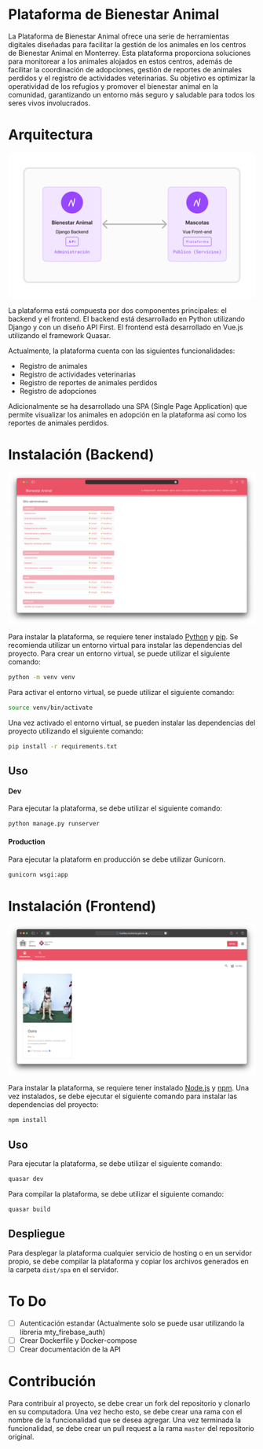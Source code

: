 # Plataforma de Bienestar Animal

La Plataforma de Bienestar Animal ofrece una serie de herramientas digitales diseñadas para facilitar la gestión de los animales en los centros de Bienestar Animal en Monterrey. Esta plataforma proporciona soluciones para monitorear a los animales alojados en estos centros, además de facilitar la coordinación de adopciones, gestión de reportes de animales perdidos y el registro de actividades veterinarias. Su objetivo es optimizar la operatividad de los refugios y promover el bienestar animal en la comunidad, garantizando un entorno más seguro y saludable para todos los seres vivos involucrados.

# Arquitectura

![Preview](static/design.svg)

La plataforma está compuesta por dos componentes principales: el backend y el frontend. El backend está desarrollado en Python utilizando Django y con un diseño API First. El frontend está desarrollado en Vue.js utilizando el framework Quasar.

Actualmente, la plataforma cuenta con las siguientes funcionalidades:

- Registro de animales
- Registro de actividades veterinarias
- Registro de reportes de animales perdidos
- Registro de adopciones

Adicionalmente se ha desarrollado una SPA (Single Page Application) que permite visualizar los animales en adopción en la plataforma así como los reportes de animales perdidos.

# Instalación (Backend)

![Preview](static/preview.png)

Para instalar la plataforma, se requiere tener instalado [Python](https://www.python.org/downloads/) y [pip](https://pip.pypa.io/en/stable/installing/). Se recomienda utilizar un entorno virtual para instalar las dependencias del proyecto. Para crear un entorno virtual, se puede utilizar el siguiente comando:

```bash
python -m venv venv
```

Para activar el entorno virtual, se puede utilizar el siguiente comando:

```bash
source venv/bin/activate
```

Una vez activado el entorno virtual, se pueden instalar las dependencias del proyecto utilizando el siguiente comando:

```bash
pip install -r requirements.txt
```

## Uso

#### Dev

Para ejecutar la plataforma, se debe utilizar el siguiente comando:

```bash
python manage.py runserver
```

#### Production

Para ejecutar la plataform en producción se debe utilizar Gunicorn.

```bash
gunicorn wsgi:app
```

# Instalación (Frontend)

![Preview](static/front.png)

Para instalar la plataforma, se requiere tener instalado [Node.js](https://nodejs.org/en/download/) y [npm](https://www.npmjs.com/get-npm). Una vez instalados, se debe ejecutar el siguiente comando para instalar las dependencias del proyecto:

```bash
npm install
```

## Uso

Para ejecutar la plataforma, se debe utilizar el siguiente comando:

```bash
quasar dev
```

Para compilar la plataforma, se debe utilizar el siguiente comando:

```bash
quasar build
```

## Despliegue

Para desplegar la plataforma cualquier servicio de hosting o en un servidor propio, se debe compilar la plataforma y copiar los archivos generados en la carpeta `dist/spa` en el servidor.

# To Do

- [ ] Autenticación estandar (Actualmente solo se puede usar utilizando la libreria mty_firebase_auth)
- [ ] Crear Dockerfile y Docker-compose
- [ ] Crear documentación de la API

# Contribución

Para contribuir al proyecto, se debe crear un fork del repositorio y clonarlo en su computadora. Una vez hecho esto, se debe crear una rama con el nombre de la funcionalidad que se desea agregar. Una vez terminada la funcionalidad, se debe crear un pull request a la rama `master` del repositorio original.



